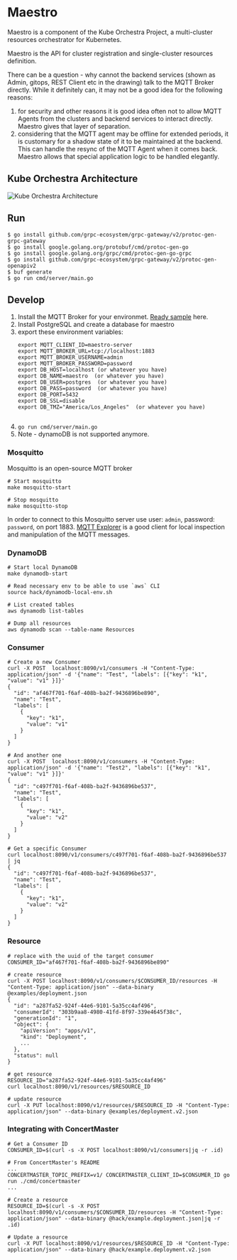 # Maestro

Maestro is a component of the Kube Orchestra Project, a multi-cluster resources orchestrator for Kubernetes.

Maestro is the API for cluster registration and single-cluster resources definition.

There can be a question - why cannot the backend services (shown as Admin, gitops, REST Client etc in the drawing) talk to the MQTT Broker directly. While it definitely can, it may not be a good idea for the following reasons:
1. for security and other reasons it is good idea often not to allow MQTT Agents from the clusters and backend services to interact directly. Maestro gives that layer of separation.
1. considering that the MQTT agent may be offline for extended periods, it is customary for a shadow state of it to be maintained at the backend. This can handle the resync of the MQTT Agent when it comes back. Maestro allows that special application logic to be handled elegantly.


## Kube Orchestra Architecture

![Kube Orchestra Architecture](./architecture.png)

## Run

```
$ go install github.com/grpc-ecosystem/grpc-gateway/v2/protoc-gen-grpc-gateway
$ go install google.golang.org/protobuf/cmd/protoc-gen-go
$ go install google.golang.org/grpc/cmd/protoc-gen-go-grpc
$ go install github.com/grpc-ecosystem/grpc-gateway/v2/protoc-gen-openapiv2
$ buf generate
$ go run cmd/server/main.go
```

## Develop

1. Install the MQTT Broker for your environmet. [Ready sample](#mosquitto) here.
1. Install PostgreSQL and create a database for maestro
1. export these environment variables:
    ```
    export MQTT_CLIENT_ID=maestro-server
    export MQTT_BROKER_URL=tcp://localhost:1883
    export MQTT_BROKER_USERNAME=admin
    export MQTT_BROKER_PASSWORD=password
    export DB_HOST=localhost (or whatever you have)
    export DB_NAME=maestro  (or whatever you have)
    export DB_USER=postgres  (or whatever you have)
    export DB_PASS=password  (or whatever you have)
    export DB_PORT=5432
    export DB_SSL=disable
    export DB_TMZ="America/Los_Angeles"  (or whatever you have)


    ```
1. `go run cmd/server/main.go`
1. Note - dynamoDB is not supported anymore.

### Mosquitto

Mosquitto is an open-source MQTT broker

```shell
# Start mosquitto
make mosquitto-start

# Stop mosquitto
make mosquitto-stop
```

In order to connect to this Mosquitto server use user: `admin`, password: `password`, on port 1883. [MQTT Explorer](http://mqtt-explorer.com/) is a good client for local inspection and manipulation of the MQTT messages.

### DynamoDB

```shell
# Start local DynamoDB
make dynamodb-start

# Read necessary env to be able to use `aws` CLI
source hack/dynamodb-local-env.sh

# List created tables
aws dynamodb list-tables

# Dump all resources
aws dynamodb scan --table-name Resources
```

### Consumer

```shell
# Create a new Consumer
curl -X POST  localhost:8090/v1/consumers -H "Content-Type: application/json" -d '{"name": "Test", "labels": [{"key": "k1", "value": "v1" }]}'
{
  "id": "af467f701-f6af-408b-ba2f-9436896be890",
  "name": "Test",
  "labels": [
    {
      "key": "k1",
      "value": "v1"
    }
  ]
}

# And another one
curl -X POST  localhost:8090/v1/consumers -H "Content-Type: application/json" -d '{"name": "Test2", "labels": [{"key": "k1", "value": "v1" }]}'
{
  "id": "c497f701-f6af-408b-ba2f-9436896be537",
  "name": "Test",
  "labels": [
    {
      "key": "k1",
      "value": "v2"
    }
  ]
}

# Get a specific Consumer
curl localhost:8090/v1/consumers/c497f701-f6af-408b-ba2f-9436896be537 | jq
{
  "id": "c497f701-f6af-408b-ba2f-9436896be537",
  "name": "Test",
  "labels": [
    {
      "key": "k1",
      "value": "v2"
    }
  ]
}
```

### Resource

```shell
# replace with the uuid of the target consumer
CONSUMER_ID="af467f701-f6af-408b-ba2f-9436896be890"

# create resource
curl -X POST localhost:8090/v1/consumers/$CONSUMER_ID/resources -H "Content-Type: application/json" --data-binary @examples/deployment.json
{
  "id": "a287fa52-924f-44e6-9101-5a35cc4af496",
  "consumerId": "303b9aa8-4980-41fd-8f97-339e4645f38c",
  "generationId": "1",
  "object": {
    "apiVersion": "apps/v1",
    "kind": "Deployment",
    ...
  },
  "status": null
}

# get resource
RESOURCE_ID="a287fa52-924f-44e6-9101-5a35cc4af496"
curl localhost:8090/v1/resources/$RESOURCE_ID

# update resource
curl -X PUT localhost:8090/v1/resources/$RESOURCE_ID -H "Content-Type: application/json" --data-binary @examples/deployment.v2.json
```

### Integrating with ConcertMaster

```shell
# Get a Consumer ID
CONSUMER_ID=$(curl -s -X POST localhost:8090/v1/consumers|jq -r .id)

# From ConcertMaster's README
...
CONCERTMASTER_TOPIC_PREFIX=v1/ CONCERTMASTER_CLIENT_ID=$CONSUMER_ID go run ./cmd/concertmaster
...

# Create a resource
RESOURCE_ID=$(curl -s -X POST localhost:8090/v1/consumers/$CONSUMER_ID/resources -H "Content-Type: application/json" --data-binary @hack/example.deployment.json|jq -r .id)

# Update a resource
curl -X PUT localhost:8090/v1/resources/$RESOURCE_ID -H "Content-Type: application/json" --data-binary @hack/example.deployment.v2.json
```

